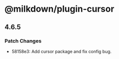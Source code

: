 # @milkdown/plugin-cursor

## 4.6.5
### Patch Changes

- 58158e3: Add cursor package and fix config bug.
